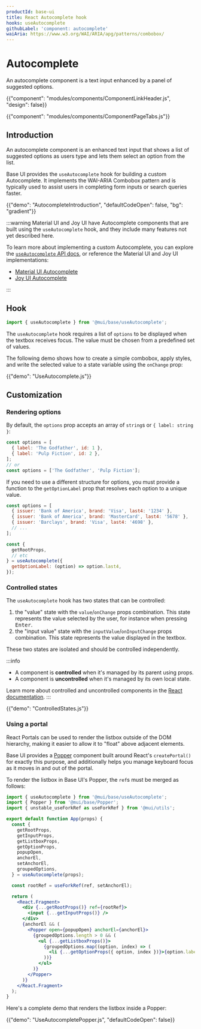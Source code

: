 ```yaml
---
productId: base-ui
title: React Autocomplete hook
hooks: useAutocomplete
githubLabel: 'component: autocomplete'
waiAria: https://www.w3.org/WAI/ARIA/apg/patterns/combobox/
---
```


# Autocomplete

<p class="description">An autocomplete component is a text input enhanced by a panel of suggested options.</p>

{{"component": "modules/components/ComponentLinkHeader.js", "design": false}}

{{"component": "modules/components/ComponentPageTabs.js"}}

## Introduction

An autocomplete component is an enhanced text input that shows a list of suggested options as users type and lets them select an option from the list.

Base UI provides the `useAutocomplete` hook for building a custom Autocomplete.
It implements the WAI-ARIA Combobox pattern and is typically used to assist users in completing form inputs or search queries faster.

{{"demo": "AutocompleteIntroduction", "defaultCodeOpen": false, "bg": "gradient"}}

:::warning
Material UI and Joy UI have Autocomplete components that are built using the `useAutocomplete` hook, and they include many features not yet described here.

To learn more about implementing a custom Autocomplete, you can explore the [`useAutocomplete` API docs](/base-ui/react-autocomplete/hooks-api/#use-autocomplete), or reference the Material UI and Joy UI implementations:

- [Material UI Autocomplete](/material-ui/react-autocomplete/)
- [Joy UI Autocomplete](/joy-ui/react-autocomplete/)

:::

## Hook

```jsx
import { useAutocomplete } from '@mui/base/useAutocomplete';
```

The `useAutocomplete` hook requires a list of `options` to be displayed when the textbox receives focus.
The value must be chosen from a predefined set of values.

The following demo shows how to create a simple combobox, apply styles, and write the selected value to a state variable using the `onChange` prop:

{{"demo": "UseAutocomplete.js"}}

## Customization

### Rendering options

By default, the `options` prop accepts an array of `string`s or `{ label: string }`:

```js
const options = [
  { label: 'The Godfather', id: 1 },
  { label: 'Pulp Fiction', id: 2 },
];
// or
const options = ['The Godfather', 'Pulp Fiction'];
```

If you need to use a different structure for options, you must provide a function to the `getOptionLabel` prop that resolves each option to a unique value.

```js
const options = [
  { issuer: 'Bank of America', brand: 'Visa', last4: '1234' },
  { issuer: 'Bank of America', brand: 'MasterCard', last4: '5678' },
  { issuer: 'Barclays', brand: 'Visa', last4: '4698' },
  // ...
];

const {
  getRootProps,
  // etc
} = useAutocomplete({
  getOptionLabel: (option) => option.last4,
});
```

### Controlled states

The `useAutocomplete` hook has two states that can be controlled:

1. the "value" state with the `value`/`onChange` props combination. This state represents the value selected by the user, for instance when pressing <kbd class="key">Enter</kbd>.
2. the "input value" state with the `inputValue`/`onInputChange` props combination. This state represents the value displayed in the textbox.

These two states are isolated and should be controlled independently.

:::info

- A component is **controlled** when it's managed by its parent using props.
- A component is **uncontrolled** when it's managed by its own local state.

Learn more about controlled and uncontrolled components in the [React documentation](https://react.dev/learn/sharing-state-between-components#controlled-and-uncontrolled-components).
:::

{{"demo": "ControlledStates.js"}}

### Using a portal

React Portals can be used to render the listbox outside of the DOM hierarchy, making it easier to allow it to "float" above adjacent elements.

Base UI provides a [Popper](/base-ui/react-popper/) component built around React's `createPortal()` for exactly this purpose, and additionally helps you manage keyboard focus as it moves in and out of the portal.

To render the listbox in Base UI's Popper, the `ref`s must be merged as follows:

```jsx
import { useAutocomplete } from '@mui/base/useAutocomplete';
import { Popper } from '@mui/base/Popper';
import { unstable_useForkRef as useForkRef } from '@mui/utils';

export default function App(props) {
  const {
    getRootProps,
    getInputProps,
    getListboxProps,
    getOptionProps,
    popupOpen,
    anchorEl,
    setAnchorEl,
    groupedOptions,
  } = useAutocomplete(props);

  const rootRef = useForkRef(ref, setAnchorEl);

  return (
    <React.Fragment>
      <div {...getRootProps()} ref={rootRef}>
        <input {...getInputProps()} />
      </div>
      {anchorEl && (
        <Popper open={popupOpen} anchorEl={anchorEl}>
          {groupedOptions.length > 0 && (
            <ul {...getListboxProps()}>
              {groupedOptions.map((option, index) => (
                <li {...getOptionProps({ option, index })}>{option.label}</li>
              ))}
            </ul>
          )}
        </Popper>
      )}
    </React.Fragment>
  );
}
```

Here's a complete demo that renders the listbox inside a Popper:

{{"demo": "UseAutocompletePopper.js", "defaultCodeOpen": false}}
